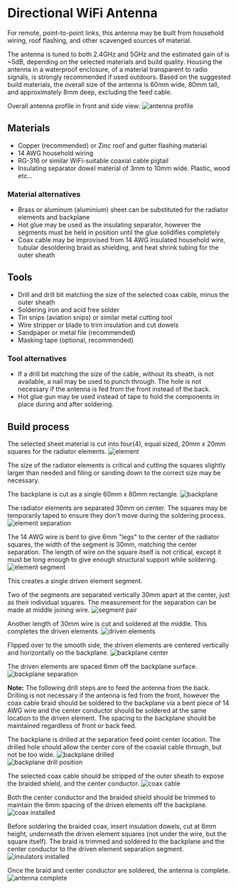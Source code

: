 # Directional WiFi Antenna
For remote, point-to-point links, this antenna may be built from household wiring, roof flashing, and other scavenged sources of material. 

The antenna is tuned to both 2.4GHz and 5GHz and the estimated gain of is ~5dB, depending on the selected materials and build quality. Housing the antenna in a waterproof enclosure, of a material transparent to radio signals, is strongly recommended if used outdoors. Based on the suggested build materials, the overall size of the antenna is 60mm wide, 80mm tall, and approximately 8mm deep, excluding the feed cable.

Overall antenna profile in front and side view:
![antenna profile](https://raw.githubusercontent.com/cypnk/Cabin-Life/master/Directional%20Wifi%20Antenna/antenna_profile.png)

## Materials
* Copper (recommended) or Zinc roof and gutter flashing material
* 14 AWG household wiring
* RG-316 or similar WiFi-suitable coaxial cable pigtail
* Insulating separator dowel material of 3mm to 10mm wide. Plastic, wood etc...

### Material alternatives 
* Brass or aluminum (aluminium) sheet can be substituted for the radiator elements and backplane
* Hot glue may be used as the insulating separator, however the segments must be held in position until the glue solidifies completely
* Coax cable may be improvised from 14 AWG insulated household wire, tubular desoldering braid as shielding, and heat shrink tubing for the outer sheath

## Tools
* Drill and drill bit matching the size of the selected coax cable, minus the outer sheath
* Soldering iron and acid free solder
* Tin snips (aviation snips) or similar metal cutting tool
* Wire stripper or blade to trim insulation and cut dowels
* Sandpaper or metal file (recommended)
* Masking tape (optional, recommended)

### Tool alternatives
* If a drill bit matching the size of the cable, without its sheath, is not available, a nail may be used to punch through. The hole is not necessary if the antenna is fed from the front instead of the back.
* Hot glue gun may be used instead of tape to hold the components in place during and after soldering.

## Build process

The selected sheet material is cut into four(4), equal sized, 20mm x 20mm squares for the radiator elements.
![element](https://raw.githubusercontent.com/cypnk/Cabin-Life/master/Directional%20Wifi%20Antenna/element.png)

The size of the radiator elements is critical and cutting the squares slightly larger than needed and filing or sanding down to the correct size may be necessary.

The backplane is cut as a single 60mm x 80mm rectangle.
![backplane](https://raw.githubusercontent.com/cypnk/Cabin-Life/master/Directional%20Wifi%20Antenna/backplane.png)

The radiator elements are separated 30mm on center. The squares may be temporarily taped to ensure they don't move during the soldering process.
![element separation](https://raw.githubusercontent.com/cypnk/Cabin-Life/master/Directional%20Wifi%20Antenna/element_separation.png)

The 14 AWG wire is bent to give 6mm "legs" to the center of the radiator squares, the width of the segment is 30mm, matching the center separation. The length of wire on the square itself is not critical, except it must be long enough to give enough structural support while soldering.
![element segment](https://raw.githubusercontent.com/cypnk/Cabin-Life/master/Directional%20Wifi%20Antenna/element_segment.png)

This creates a single driven element segment. 

Two of the segments are separated vertically 30mm apart at the center, just as their individual squares. The measurement for the separation can be made at middle joining wire. 
![segment pair](https://raw.githubusercontent.com/cypnk/Cabin-Life/master/Directional%20Wifi%20Antenna/segment_pair.png)

Another length of 30mm wire is cut and soldered at the middle. This completes the driven elements.
![driven elements](https://raw.githubusercontent.com/cypnk/Cabin-Life/master/Directional%20Wifi%20Antenna/driven_elements.png)

Flipped over to the smooth side, the driven elements are centered vertically and horizontally on the backplane.
![backplane center](https://raw.githubusercontent.com/cypnk/Cabin-Life/master/Directional%20Wifi%20Antenna/backplane_center.png)

The driven elements are spaced 6mm off the backplane surface.
![backplane separation](https://raw.githubusercontent.com/cypnk/Cabin-Life/master/Directional%20Wifi%20Antenna/backplane_separation.png)

**Note:** The following drill steps are to feed the antenna from the back. Drilling is not necessary if the antenna is fed from the front, however the coax cable braid should be soldered to the backplane via a bent piece of 14 AWG wire and the center conductor should be soldered at the same location to the driven element. The spacing to the backplane should be maintained regardless of front or back feed.

The backplane is drilled at the separation feed point center location. The drilled hole should allow the center core of the coaxial cable through, but not be too wide.
![backplane drilled](https://raw.githubusercontent.com/cypnk/Cabin-Life/master/Directional%20Wifi%20Antenna/backplane_drilled.png)  
![backplane drill position](https://raw.githubusercontent.com/cypnk/Cabin-Life/master/Directional%20Wifi%20Antenna/backplane_drill_position.png)

The selected coax cable should be stripped of the outer sheath to expose the braided shield, and the center conductor.
![coax cable](https://raw.githubusercontent.com/cypnk/Cabin-Life/master/Directional%20Wifi%20Antenna/coax_cable.png)

Both the center conductor and the braided shield should be trimmed to maintain the 6mm spacing of the driven elements off the backplane. 
![coax installed](https://raw.githubusercontent.com/cypnk/Cabin-Life/master/Directional%20Wifi%20Antenna/coax_installed.png)

Before soldering the braided coax, insert insulation dowels, cut at 6mm height, underneath the driven element squares (not under the wire, but the square itself). The braid is trimmed and soldered to the backplane and the center conductor to the driven element separation segment.
![insulators installed](https://raw.githubusercontent.com/cypnk/Cabin-Life/master/Directional%20Wifi%20Antenna/insulators_installed.png)

Once the braid and center conductor are soldered, the antenna is complete.
![antenna complete](https://raw.githubusercontent.com/cypnk/Cabin-Life/master/Directional%20Wifi%20Antenna/antenna_complete.png)
